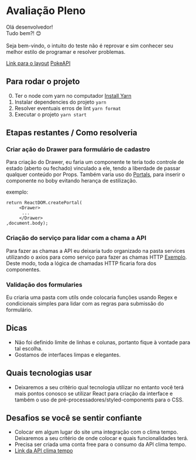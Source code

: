 # Avaliação Pleno
Olá desenvolvedor!\
Tudo bem?! 😊\
\
Seja bem-vindo, o intuito do teste não é reprovar e sim conhecer seu melhor estilo de programar e resolver problemas.

[Link para o layout](https://xd.adobe.com/view/c715f110-fbd4-4323-be0c-0e453c1450db-9246)
[PokeAPI](https://pokeapi.co/)

## Para rodar o projeto
0. Ter o node com yarn no computador [Install Yarn](https://classic.yarnpkg.com/lang/en/docs/install/#debian-stable)
1. Instalar dependencies do projeto `yarn`
2. Resolver eventuais erros de lint `yarn format`
3. Executar o projeto `yarn start`

## Etapas restantes / Como resolveria

### Criar ação do Drawer para formulário de cadastro
Para criação do Drawer, eu faria um componente te teria todo controle de estado (aberto ou fechado)
vinculado a ele, tendo a liberdade de passar qualquer conteúdo por Props.
Também varia uso do [Portals](https://pt-br.reactjs.org/docs/portals.html), para inserir o
componente no boby evitando herança de estilização.

exemplo:
```tsx
return ReactDOM.createPortal(
     <Drawer>
      ...
     </Drawer>
,document.body);
```

### Criação do serviço para lidar com a chama a API
Para fazer as chamas a API eu deixaria tudo organizado na pasta services utilizando o axios
para como serviço para fazer as chamas HTTP [Exemplo](https://github.com/matheus-mf/treinamento-vue3/tree/master/dashboard/src/services).
Deste modo, toda a lógica de chamadas HTTP ficaria fora dos componentes.

### Validação dos formularies
Eu criaria uma pasta com utils onde colocaria funções usando Regex e condicionais simples para 
lidar com as regras para submissão do formulário.

## Dicas
* Não foi definido limite de linhas e colunas, portanto fique à vontade para tal escolha.
* Gostamos de interfaces limpas e elegantes.

## Quais tecnologias usar
* Deixaremos a seu critério qual tecnologia utilizar no entanto você terá mais pontos conosco se utilizar React para criação da interface e também o uso de pré-processadores/styled-components para o CSS.

## Desafios se você se sentir confiante
* Colocar em algum lugar do site uma integração com o clima tempo. Deixaremos a seu critério de onde colocar e quais funcionalidades terá.
* Precisa ser criada uma conta free para o consumo da API clima tempo.
* [Link da API clima tempo](https://advisor.climatempo.com.br/)
